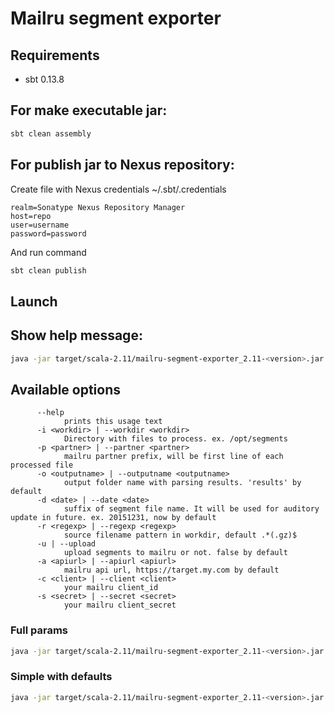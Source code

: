 # Mailru segment exporter

## Requirements
- sbt 0.13.8

## For make executable jar:
```bash
sbt clean assembly
```

## For publish jar to Nexus repository:
Create file with Nexus credentials ~/.sbt/.credentials

```
realm=Sonatype Nexus Repository Manager
host=repo
user=username
password=password
```

And run command

```bash
sbt clean publish
```

## Launch

## Show help message:
```bash
java -jar target/scala-2.11/mailru-segment-exporter_2.11-<version>.jar --help
```

## Available options
```
      --help
            prints this usage text
      -i <workdir> | --workdir <workdir>
            Directory with files to process. ex. /opt/segments
      -p <partner> | --partner <partner>
            mailru partner prefix, will be first line of each processed file
      -o <outputname> | --outputname <outputname>
            output folder name with parsing results. 'results' by default
      -d <date> | --date <date>
            suffix of segment file name. It will be used for auditory update in future. ex. 20151231, now by default
      -r <regexp> | --regexp <regexp>
            source filename pattern in workdir, default .*(.gz)$
      -u | --upload
            upload segments to mailru or not. false by default
      -a <apiurl> | --apiurl <apiurl>
            mailru api url, https://target.my.com by default
      -c <client> | --client <client>
            your mailru client_id
      -s <secret> | --secret <secret>
            your mailru client_secret
```

### Full params
```bash
java -jar target/scala-2.11/mailru-segment-exporter_2.11-<version>.jar --workdir /tmp/gz --outputname export-results --date 20150330 --regexp ".*(.gz)$" --partner pr --upload --client someclient --secret somesecret
```

### Simple with defaults
```bash
java -jar target/scala-2.11/mailru-segment-exporter_2.11-<version>.jar -i /tmp/gz -p dl -u -c someclient -s somesecret
```
